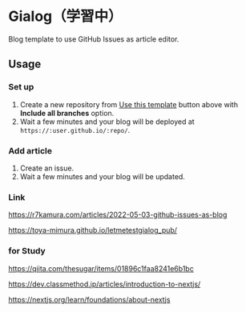 # Gialog（学習中）

Blog template to use GitHub Issues as article editor.

## Usage

### Set up

1. Create a new repository from [Use this template](https://github.com/r7kamura/github-issues-as-blog/generate) button above with **Include all branches** option.
2. Wait a few minutes and your blog will be deployed at `https://:user.github.io/:repo/`.

### Add article

1. Create an issue.
2. Wait a few minutes and your blog will be updated.

### Link
https://r7kamura.com/articles/2022-05-03-github-issues-as-blog

https://toya-mimura.github.io/letmetestgialog_pub/

### for Study
https://qiita.com/thesugar/items/01896c1faa8241e6b1bc

https://dev.classmethod.jp/articles/introduction-to-nextjs/

https://nextjs.org/learn/foundations/about-nextjs
